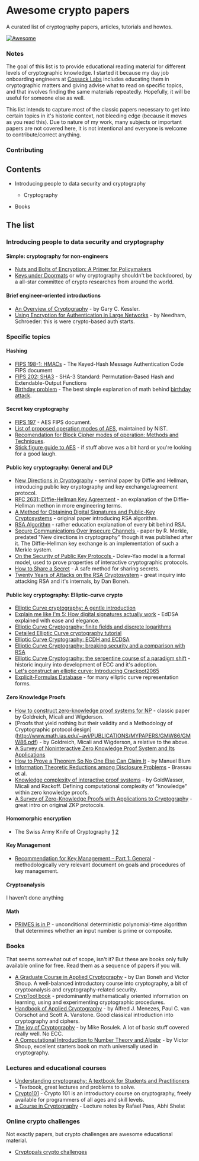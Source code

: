 # Awesome crypto papers

A curated list of cryptography papers, articles, tutorials and howtos.

[![Awesome](https://cdn.rawgit.com/sindresorhus/awesome/d7305f38d29fed78fa85652e3a63e154dd8e8829/media/badge.svg)](https://github.com/sindresorhus/awesome)

### Notes 

The goal of this list is to provide educational reading material for different levels of cryptographic knowledge. I started it because my day job onboarding engineers at [Cossack Labs](https://www.cossacklabs.com) includes educating them in cryptographic matters and giving advise what to read on specific topics, and that involves finding the same materials repeatedly. Hopefully, it will be useful for someone else as well.

This list intends to capture most of the classic papers necessary to get into certain topics in it's historic context, not bleeding edge (because it moves as you read this). Due to nature of my work, many subjects or important papers are not covered here, it is not intentional and everyone is welcome to contribute/correct anything.

### Contributing



## Contents

* Introducing people to data security and cryptography
  * Cryptography
  
* Books

## The list

### Introducing people to data security and cryptography

#### Simple: cryptography for non-engineers

* [Nuts and Bolts of Encryption: A Primer for Policymakers](https://www.cs.princeton.edu/~felten/encryption_primer.pdf)
* [Keys under Doormats](https://dspace.mit.edu/bitstream/handle/1721.1/97690/MIT-CSAIL-TR-2015-026.pdf) or why cryptography shouldn't be backdoored, by a all-star committee of crypto researches from around the world. 

#### Brief engineer-oriented introductions

* [An Overview of Cryptography](http://www.garykessler.net/library/crypto.html) - by Gary C. Kessler.
* [Using Encryption for Authentication in Large Networks](http://inst.eecs.berkeley.edu/~cs268/sp02/cached_papers/needham.pdf) - by Needham, Schroeder: this is were crypto-based auth starts.

### Specific topics

#### Hashing

* [FIPS 198-1: HMACs](http://nvlpubs.nist.gov/nistpubs/FIPS/NIST.FIPS.198-1.pdf) - The Keyed-Hash Message Authentication Code FIPS document
* [FIPS 202: SHA3](http://nvlpubs.nist.gov/nistpubs/FIPS/NIST.FIPS.202.pdf) - SHA-3 Standard: Permutation-Based Hash and Extendable-Output Functions
* [Birthday problem](https://en.wikipedia.org/wiki/Birthday_problem) - The best simple explanation of math behind [birthday attack](https://en.wikipedia.org/wiki/Birthday_attack).

#### Secret key cryptography

* [FIPS 197](http://nvlpubs.nist.gov/nistpubs/FIPS/NIST.FIPS.197.pdf) - AES FIPS document.
* [List of proposed operation modes of AES](http://csrc.nist.gov/groups/ST/toolkit/BCM/modes_development.html), maintained by NIST.
* [Recomendation for Block Cipher modes of operation: Methods and Techniques](http://nvlpubs.nist.gov/nistpubs/Legacy/SP/nistspecialpublication800-38a.pdf).
* [Stick figure guide to AES](http://www.moserware.com/2009/09/stick-figure-guide-to-advanced.html) - if stuff above was a bit hard or you're looking for a good laugh.

#### Public key cryptography: General and DLP

* [New Directions in Cryptography](https://www-ee.stanford.edu/~hellman/publications/24.pdf) - seminal paper by Diffie and Hellman, introducing public key cryptography and key exchange/agreement protocol.
* [RFC 2631: Diffie-Hellman Key Agreement](https://tools.ietf.org/html/rfc2631) - an explanation of the Diffie-Hellman methon in more engineering terms.
* [A Method for Obtaining Digital Signatures and Public-Key Cryptosystems](https://people.csail.mit.edu/rivest/Rsapaper.pdf) -  original paper introducing RSA algorithm. 
* [RSA Algorithm](http://www.di-mgt.com.au/rsa_alg.html) - rather education explanation of every bit behind RSA.
* [Secure Communications Over Insecure Channels ](http://www.merkle.com/1974/PuzzlesAsPublished.pdf) - paper by R. Merkle,   predated "New directions in cryptography" though it was published after it. The Diffie-Hellman key exchange is an implementation of such a Merkle system.
* [On the Security of Public Key Protocols ](http://www.cs.huji.ac.il/~dolev/pubs/dolev-yao-ieee-01056650.pdf) - Dolev-Yao model is a formal model, used to prove properties of interactive cryptographic protocols.
* [How to Share a Secret](https://cs.jhu.edu/~sdoshi/crypto/papers/shamirturing.pdf) - A safe method for sharing secrets.
* [Twenty Years of Attacks on the RSA Cryptosystem](http://crypto.stanford.edu/~dabo/pubs/papers/RSA-survey.pdf) - great inquiry into attacking RSA and it's internals, by Dan Boneh. 

#### Public key cryptography: Elliptic-curve crypto

* [Elliptic Curve cryptography: A gentle introduction](http://andrea.corbellini.name/2015/05/17/elliptic-curve-cryptography-a-gentle-introduction/)
* [Explain me like I'm 5: How digital signatures actually work](http://blog.oleganza.com/post/162861219668/eli5-how-digital-signatures-actually-work) - EdDSA explained with ease and elegance.
* [Elliptic Curve Cryptography: finite fields and discrete logarithms](http://andrea.corbellini.name/2015/05/23/elliptic-curve-cryptography-finite-fields-and-discrete-logarithms/)
* [Detailed Elliptic Curve cryptography tutorial](https://www.johannes-bauer.com/compsci/ecc/)
* [Elliptic Curve Cryptography: ECDH and ECDSA](http://andrea.corbellini.name/2015/05/30/elliptic-curve-cryptography-ecdh-and-ecdsa/)
* [Elliptic Curve Cryptography: breaking security and a comparison with RSA](http://andrea.corbellini.name/2015/06/08/elliptic-curve-cryptography-breaking-security-and-a-comparison-with-rsa/)
* [Elliptic Curve Cryptography: the serpentine course of a paradigm shift](http://eprint.iacr.org/2008/390.pdf) - historic inquiry into development of ECC and it's adoption.
* [Let's construct an elliptic curve: Introducing Crackpot2065](http://blog.bjrn.se/2015/07/lets-construct-elliptic-curve.html)
* [Explicit-Formulas Database](http://www.hyperelliptic.org/EFD/) - for many elliptic curve representation forms.

#### Zero Knowledge Proofs

* [How to construct zero-knowledge proof systems for NP](http://www.wisdom.weizmann.ac.il/~oded/gmw1.html) - classic paper by Goldreich,  Micali and Wigderson.
* [Proofs that yield nothing but their validity and a Methodology of Cryptographic protocol design] (http://www.math.ias.edu/~avi/PUBLICATIONS/MYPAPERS/GMW86/GMW86.pdf) - by Goldreich,  Micali and Wigderson, a relative to the above. 
* [A Survey of Noninteractive Zero Knowledge Proof System and Its Applications](https://www.hindawi.com/journals/tswj/2014/560484/)
* [How to Prove a Theorem So No One Else Can Claim It](http://www.mathunion.org/ICM/ICM1986.2/Main/icm1986.2.1444.1451.ocr.pdf) - by Manuel Blum
* [Information Theoretic Reductions among Disclosure Problems](http://crypto.cs.mcgill.ca/~crepeau/BCR86.pdf) - Brassau et al.
* [Knowledge complexity of interactive proof systems](http://groups.csail.mit.edu/cis/pubs/shafi/1989-siamjc.pdf) - by GoldWasser, Micali and Rackoff. Defining computational complexity of "knowledge" within zero knowledge proofs. 
* [A Survey of Zero-Knowledge Proofs with Applications to Cryptography](http://www.austinmohr.com/work/files/zkp.pdf) - great intro on original ZKP protocols.

#### Homomorphic encryption

* The Swiss Army Knife of Cryptography [1](https://windowsontheory.org/2012/05/01/the-swiss-army-knife-of-cryptography/) [2](https://windowsontheory.org/2012/05/02/building-the-swiss-army-knife/)

#### Key Management

* [Recommendation for Key Management – Part 1: General](http://nvlpubs.nist.gov/nistpubs/SpecialPublications/NIST.SP.800-57pt1r4.pdf) - methodologically very relevant document on goals and procedures of key management. 

#### Cryptoanalysis

I haven't done anything 

#### Math

* [PRIMES is in P](https://www.cse.iitk.ac.in/users/manindra/algebra/primality_v6.pdf) - unconditional deterministic polynomial-time algorithm that determines whether an input number is prime or composite.

### Books

That seems somewhat out of scope, isn't it? But these are books only fully available online for free. Read them as a sequence of papers if you will.

* [A Graduate Course in Applied Cryptography](https://crypto.stanford.edu/~dabo/cryptobook/) - by Dan Boneh and Victor Shoup. A well-balanced introductory course into cryptography, a bit of cryptoanalysis and cryptography-related security.
* [CrypTool book](https://www.cryptool.org/en/ctp-documentation/ctbook) - predominantly mathematically oriented information on learning, using and experimenting cryptographic procedures.
* [Handbook of Applied Cryptography](http://cacr.uwaterloo.ca/hac/) - by Alfred J. Menezes, Paul C. van Oorschot and Scott A. Vanstone. Good classical introduction into cryptography and ciphers.
* [The joy of Cryptography](http://web.engr.oregonstate.edu/~rosulekm/crypto/) - by Mike Rosulek. A lot of basic stuff covered really well. No ECC.
* [A Computational Introduction to Number Theory and Algebr](http://www.shoup.net/ntb/) - by Victor Shoup, excellent starters book on math universally used in cryptography. 


### Lectures and educational courses

* [Understanding cryptography: A textbook for Students and Practitioners](http://www.crypto-textbook.com/) - Textbook, great lectures and problems to solve.
* [Crypto101](https://www.crypto101.io/) - Crypto 101 is an introductory course on cryptography, freely available for programmers of all ages and skill levels.
* [a Course in Cryptography](https://www.cs.cornell.edu/courses/cs4830/2010fa/lecnotes.pdf) - Lecture notes by Rafael Pass, Abhi Shelat

### Online crypto challenges 

Not exactly papers, but crypto challenges are awesome educational material.

* [Cryptopals crypto challenges](https://cryptopals.com/)


